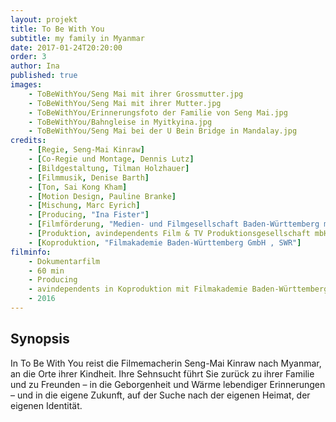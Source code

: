 ```yaml
---
layout: projekt
title: To Be With You
subtitle: my family in Myanmar
date: 2017-01-24T20:20:00
order: 3
author: Ina
published: true
images:
    - ToBeWithYou/Seng Mai mit ihrer Grossmutter.jpg
    - ToBeWithYou/Seng Mai mit ihrer Mutter.jpg
    - ToBeWithYou/Erinnerungsfoto der Familie von Seng Mai.jpg
    - ToBeWithYou/Bahngleise in Myitkyina.jpg
    - ToBeWithYou/Seng Mai bei der U Bein Bridge in Mandalay.jpg
credits:
    - [Regie, Seng-Mai Kinraw]
    - [Co-Regie und Montage, Dennis Lutz]
    - [Bildgestaltung, Tilman Holzhauer]
    - [Filmmusik, Denise Barth]
    - [Ton, Sai Kong Kham]
    - [Motion Design, Pauline Branke]
    - [Mischung, Marc Eyrich]
    - [Producing, "Ina Fister"]
    - [Filmförderung, "Medien- und Filmgesellschaft Baden-Württemberg mbH"]
    - [Produktion, avindependents Film & TV Produktionsgesellschaft mbH]
    - [Koproduktion, "Filmakademie Baden-Württemberg GmbH , SWR"]
filminfo:
    - Dokumentarfilm
    - 60 min
    - Producing
    - avindependents in Koproduktion mit Filmakademie Baden-Württemberg, MFG und SWR
    - 2016
---
```


## Synopsis
In To Be With You reist die Filmemacherin Seng-Mai Kinraw nach Myanmar, an die Orte ihrer Kindheit. Ihre Sehnsucht
führt Sie zurück zu ihrer Familie und zu Freunden – in die Geborgenheit und Wärme
lebendiger Erinnerungen – und in die eigene Zukunft, auf der Suche nach der eigenen
Heimat, der eigenen Identität.


